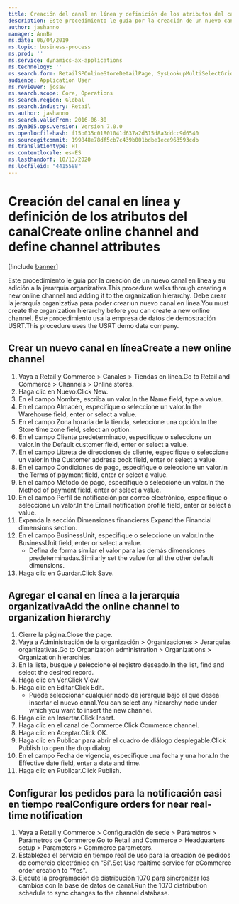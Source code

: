 ```yaml
---
title: Creación del canal en línea y definición de los atributos del canal
description: Este procedimiento le guía por la creación de un nuevo canal en línea y su adición a la jerarquía organizativa.
author: jashanno
manager: AnnBe
ms.date: 06/04/2019
ms.topic: business-process
ms.prod: ''
ms.service: dynamics-ax-applications
ms.technology: ''
ms.search.form: RetailSPOnlineStoreDetailPage, SysLookupMultiSelectGrid, DimensionLookup, OMHierarchyManager, HierarchyDesigner, OMNodeSelection, HierarchyPublishAndCloseForm
audience: Application User
ms.reviewer: josaw
ms.search.scope: Core, Operations
ms.search.region: Global
ms.search.industry: Retail
ms.author: jashanno
ms.search.validFrom: 2016-06-30
ms.dyn365.ops.version: Version 7.0.0
ms.openlocfilehash: f15b035c01801041d637a2d315d8a3ddcc9d6540
ms.sourcegitcommit: 199848e78df5cb7c439b001bdbe1ece963593cdb
ms.translationtype: HT
ms.contentlocale: es-ES
ms.lasthandoff: 10/13/2020
ms.locfileid: "4415588"
---
```

# <a name="create-online-channel-and-define-channel-attributes"></a><span data-ttu-id="6c9bb-103">Creación del canal en línea y definición de los atributos del canal</span><span class="sxs-lookup"><span data-stu-id="6c9bb-103">Create online channel and define channel attributes</span></span>

[!include [banner](../includes/banner.md)]

<span data-ttu-id="6c9bb-104">Este procedimiento le guía por la creación de un nuevo canal en línea y su adición a la jerarquía organizativa.</span><span class="sxs-lookup"><span data-stu-id="6c9bb-104">This procedure walks through creating a new online channel and adding it to the organization hierarchy.</span></span> <span data-ttu-id="6c9bb-105">Debe crear la jerarquía organizativa para poder crear un nuevo canal en línea.</span><span class="sxs-lookup"><span data-stu-id="6c9bb-105">You must create the organization hierarchy before you can create a new online channel.</span></span> <span data-ttu-id="6c9bb-106">Este procedimiento usa la empresa de datos de demostración USRT.</span><span class="sxs-lookup"><span data-stu-id="6c9bb-106">This procedure uses the USRT demo data company.</span></span>


## <a name="create-a-new-online-channel"></a><span data-ttu-id="6c9bb-107">Crear un nuevo canal en línea</span><span class="sxs-lookup"><span data-stu-id="6c9bb-107">Create a new online channel</span></span>
1. <span data-ttu-id="6c9bb-108">Vaya a Retail y Commerce > Canales > Tiendas en línea.</span><span class="sxs-lookup"><span data-stu-id="6c9bb-108">Go to Retail and Commerce > Channels > Online stores.</span></span>
2. <span data-ttu-id="6c9bb-109">Haga clic en Nuevo.</span><span class="sxs-lookup"><span data-stu-id="6c9bb-109">Click New.</span></span>
3. <span data-ttu-id="6c9bb-110">En el campo Nombre, escriba un valor.</span><span class="sxs-lookup"><span data-stu-id="6c9bb-110">In the Name field, type a value.</span></span>
4. <span data-ttu-id="6c9bb-111">En el campo Almacén, especifique o seleccione un valor.</span><span class="sxs-lookup"><span data-stu-id="6c9bb-111">In the Warehouse field, enter or select a value.</span></span>
5. <span data-ttu-id="6c9bb-112">En el campo Zona horaria de la tienda, seleccione una opción.</span><span class="sxs-lookup"><span data-stu-id="6c9bb-112">In the Store time zone field, select an option.</span></span>
6. <span data-ttu-id="6c9bb-113">En el campo Cliente predeterminado, especifique o seleccione un valor.</span><span class="sxs-lookup"><span data-stu-id="6c9bb-113">In the Default customer field, enter or select a value.</span></span>
7. <span data-ttu-id="6c9bb-114">En el campo Libreta de direcciones de cliente, especifique o seleccione un valor.</span><span class="sxs-lookup"><span data-stu-id="6c9bb-114">In the Customer address book field, enter or select a value.</span></span>
8. <span data-ttu-id="6c9bb-115">En el campo Condiciones de pago, especifique o seleccione un valor.</span><span class="sxs-lookup"><span data-stu-id="6c9bb-115">In the Terms of payment field, enter or select a value.</span></span>
9. <span data-ttu-id="6c9bb-116">En el campo Método de pago, especifique o seleccione un valor.</span><span class="sxs-lookup"><span data-stu-id="6c9bb-116">In the Method of payment field, enter or select a value.</span></span>
10. <span data-ttu-id="6c9bb-117">En el campo Perfil de notificación por correo electrónico, especifique o seleccione un valor.</span><span class="sxs-lookup"><span data-stu-id="6c9bb-117">In the Email notification profile field, enter or select a value.</span></span>
11. <span data-ttu-id="6c9bb-118">Expanda la sección Dimensiones financieras.</span><span class="sxs-lookup"><span data-stu-id="6c9bb-118">Expand the Financial dimensions section.</span></span>
12. <span data-ttu-id="6c9bb-119">En el campo BusinessUnit, especifique o seleccione un valor.</span><span class="sxs-lookup"><span data-stu-id="6c9bb-119">In the BusinessUnit field, enter or select a value.</span></span>
    * <span data-ttu-id="6c9bb-120">Defina de forma similar el valor para las demás dimensiones predeterminadas.</span><span class="sxs-lookup"><span data-stu-id="6c9bb-120">Similarly set the value for all the other default dimensions.</span></span>  
13. <span data-ttu-id="6c9bb-121">Haga clic en Guardar.</span><span class="sxs-lookup"><span data-stu-id="6c9bb-121">Click Save.</span></span>

## <a name="add-the-online-channel-to-organization-hierarchy"></a><span data-ttu-id="6c9bb-122">Agregar el canal en línea a la jerarquía organizativa</span><span class="sxs-lookup"><span data-stu-id="6c9bb-122">Add the online channel to organization hierarchy</span></span>
1. <span data-ttu-id="6c9bb-123">Cierre la página.</span><span class="sxs-lookup"><span data-stu-id="6c9bb-123">Close the page.</span></span>
2. <span data-ttu-id="6c9bb-124">Vaya a Administración de la organización > Organizaciones > Jerarquías organizativas.</span><span class="sxs-lookup"><span data-stu-id="6c9bb-124">Go to Organization administration > Organizations > Organization hierarchies.</span></span>
3. <span data-ttu-id="6c9bb-125">En la lista, busque y seleccione el registro deseado.</span><span class="sxs-lookup"><span data-stu-id="6c9bb-125">In the list, find and select the desired record.</span></span>
4. <span data-ttu-id="6c9bb-126">Haga clic en Ver.</span><span class="sxs-lookup"><span data-stu-id="6c9bb-126">Click View.</span></span>
5. <span data-ttu-id="6c9bb-127">Haga clic en Editar.</span><span class="sxs-lookup"><span data-stu-id="6c9bb-127">Click Edit.</span></span>
    * <span data-ttu-id="6c9bb-128">Puede seleccionar cualquier nodo de jerarquía bajo el que desea insertar el nuevo canal.</span><span class="sxs-lookup"><span data-stu-id="6c9bb-128">You can select any hierarchy node under which you want to insert the new channel.</span></span>  
6. <span data-ttu-id="6c9bb-129">Haga clic en Insertar.</span><span class="sxs-lookup"><span data-stu-id="6c9bb-129">Click Insert.</span></span>
7. <span data-ttu-id="6c9bb-130">Haga clic en el canal de Commerce.</span><span class="sxs-lookup"><span data-stu-id="6c9bb-130">Click Commerce channel.</span></span>
8. <span data-ttu-id="6c9bb-131">Haga clic en Aceptar.</span><span class="sxs-lookup"><span data-stu-id="6c9bb-131">Click OK.</span></span>
9. <span data-ttu-id="6c9bb-132">Haga clic en Publicar para abrir el cuadro de diálogo desplegable.</span><span class="sxs-lookup"><span data-stu-id="6c9bb-132">Click Publish to open the drop dialog.</span></span>
10. <span data-ttu-id="6c9bb-133">En el campo Fecha de vigencia, especifique una fecha y una hora.</span><span class="sxs-lookup"><span data-stu-id="6c9bb-133">In the Effective date field, enter a date and time.</span></span>
11. <span data-ttu-id="6c9bb-134">Haga clic en Publicar.</span><span class="sxs-lookup"><span data-stu-id="6c9bb-134">Click Publish.</span></span>

## <a name="configure-orders-for-near-real-time-notification"></a><span data-ttu-id="6c9bb-135">Configurar los pedidos para la notificación casi en tiempo real</span><span class="sxs-lookup"><span data-stu-id="6c9bb-135">Configure orders for near real-time notification</span></span>
1. <span data-ttu-id="6c9bb-136">Vaya a Retail y Commerce > Configuración de sede > Parámetros > Parámetros de Commerce.</span><span class="sxs-lookup"><span data-stu-id="6c9bb-136">Go to Retail and Commerce  > Headquarters setup > Parameters > Commerce parameters.</span></span>
2. <span data-ttu-id="6c9bb-137">Establezca el servicio en tiempo real de uso para la creación de pedidos de comercio electrónico en “Sí”.</span><span class="sxs-lookup"><span data-stu-id="6c9bb-137">Set Use realtime service for eCommerce order creation to "Yes".</span></span>
3. <span data-ttu-id="6c9bb-138">Ejecute la programación de distribución 1070 para sincronizar los cambios con la base de datos de canal.</span><span class="sxs-lookup"><span data-stu-id="6c9bb-138">Run the 1070 distribution schedule to sync changes to the channel database.</span></span> 


